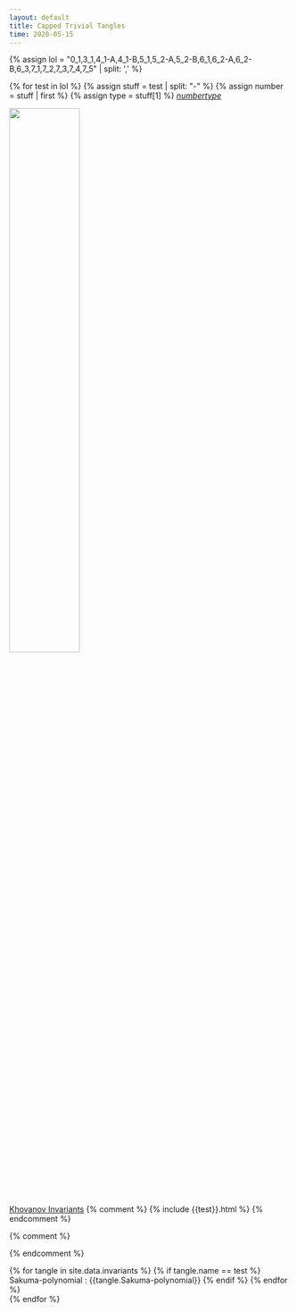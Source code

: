 ```yaml
---
layout: default
title: Capped Trivial Tangles
time: 2020-05-15
---
```


<!-- <style>
    .column {
  float: left;
  width: 100.0%;
  padding: 5px;d
}

<!-- /* Clear floats after image containers */
.row::after {
  content: "";
  clear: both;
  display: table;
  width: 200%;
} -->
<!-- h1 {text-align: left;}
</style> --> 



{% assign lol = "0_1,3_1,4_1-A,4_1-B,5_1,5_2-A,5_2-B,6_1,6_2-A,6_2-B,6_3,7_1,7_2,7_3,7_4,7_5" | split: ',' %}

{% for test in lol %}
{% assign stuff = test | split: "-" %}
{% assign number = stuff | first %}
{% assign type = stuff[1] %}
<a href="http://katlas.org/wiki/{{number}}">${{number}}{{type}}$</a> 



<div class="row">
<img src ="{{site.baseurl}}/assets/img/Capped-Trivial-Tangles/{{test}}/{{test}}.png" style="width:50%">


  <!-- <a href="{{site.baseurl}}/assets/img/Capped-Trivial-Tangles/{{test}}/{{test}}.html">Khovanov Invariants</a>  -->
  <a href="{{site.baseurl}}/KhT/examples/{{test}}_together.html">Khovanov Invariants</a>
{% comment %}
  {% include {{test}}.html %}
{% endcomment %}

{% comment %}
<!-- {% for item in site.static_files %}
{% if item.path contains test and item.path contains "png" %}
  <div class="column">
    <img src ="{{site.baseurl}}/{{ item.path }}" style="width:100%">
  </div>
{% endif %}
{% endfor %} -->
{% endcomment %}
</div>




{% for tangle in site.data.invariants %}
    {% if tangle.name == test %}
      Sakuma-polynomial : {{tangle.Sakuma-polynomial}}
    {% endif %} 
{% endfor %}    
{% endfor %}
